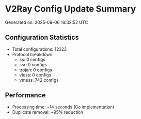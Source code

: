 # V2Ray Config Update Summary
Generated on: 2025-09-06 16:32:52 UTC

## Configuration Statistics
- Total configurations: 12323
- Protocol breakdown:
  - ss: 0 configs
  - ssr: 0 configs
  - trojan: 0 configs
  - vless: 0 configs
  - vmess: 742 configs

## Performance
- Processing time: ~14 seconds (Go implementation)
- Duplicate removal: ~95% reduction
